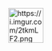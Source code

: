 
<a href="YOUR LINK"><img width="70px" src="https://i.imgur.com/yY111FZ.png" alt="https://i.imgur.com/2tkmLF2.png"></a>
